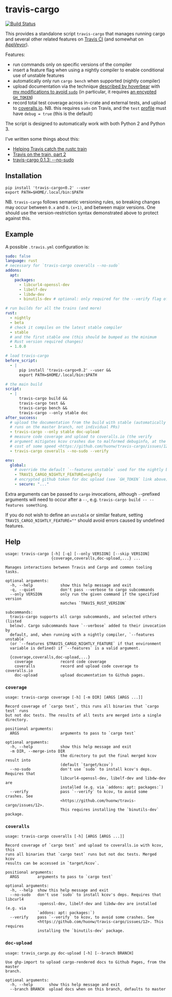 # travis-cargo

[![Build Status](https://travis-ci.org/huonw/travis-cargo.svg?branch=master)](https://travis-ci.org/huonw/travis-cargo)

This provides a standalone script `travis-cargo` that manages running
cargo and several other related features on [Travis CI][travis] (and
somewhat on [AppVeyor]).

[travis]: http://travis-ci.org
[AppVeyor]: http://www.appveyor.com/

Features:

- run commands only on specific versions of the compiler
- insert a feature flag when using a nightly compiler to enable
  conditional use of unstable features
- automatically only run `cargo bench` when supported (nightly
  compiler)
- upload documentation via the technique
  [described by hoverbear][hoverbear] with
  [my modifications to avoid `sudo`][nosudo] (in particular, it
  requires [an encypted `GH_TOKEN`][ghtoken])
- record total test coverage across in-crate and external tests, and
  upload to [coveralls.io][coveralls]. NB. this requires `sudo` on
  Travis, and the `test` [profile][profile] must have `debug = true`
  (this is the default)

[hoverbear]: http://www.hoverbear.org/2015/03/07/rust-travis-github-pages/
[nosudo]: http://huonw.github.io/blog/2015/04/little-libraries/#the-process
[ghtoken]: http://www.hoverbear.org/2015/03/07/rust-travis-github-pages/#givingtravispermissions
[coveralls]: http://coveralls.io
[profile]: http://doc.crates.io/manifest.html#the-[profile.*]-sections

The script is designed to automatically work with both Python 2 and
Python 3.

I've written some things about this:

- [Helping Travis catch the rustc train][train]
- [Travis on the train, part 2][part2]
- [travis-cargo 0.1.3: --no-sudo][nosudo]

[train]: http://huonw.github.io/blog/2015/04/helping-travis-catch-the-rustc-train/
[part2]: http://huonw.github.io/blog/2015/05/travis-on-the-train-part-2/
[nosudo]: http://huonw.github.io/blog/2015/06/travis-cargo-0.1.3/

## Installation

```
pip install 'travis-cargo<0.2' --user
export PATH=$HOME/.local/bin:$PATH
```

NB. `travis-cargo` follows semantic versioning rules, so breaking
changes may occur between `0.x` and `0.(x+1)`, and between major
versions. One should use the version-restriction syntax demonstrated
above to protect against this.

## Example

A possible `.travis.yml` configuration is:

```yaml
sudo: false
language: rust
# necessary for `travis-cargo coveralls --no-sudo`
addons:
  apt:
    packages:
      - libcurl4-openssl-dev
      - libelf-dev
      - libdw-dev
      - binutils-dev # optional: only required for the --verify flag of coveralls

# run builds for all the trains (and more)
rust:
  - nightly
  - beta
  # check it compiles on the latest stable compiler
  - stable
  # and the first stable one (this should be bumped as the minimum
  # Rust version required changes)
  - 1.0.0

# load travis-cargo
before_script:
  - |
      pip install 'travis-cargo<0.2' --user &&
      export PATH=$HOME/.local/bin:$PATH

# the main build
script:
  - |
      travis-cargo build &&
      travis-cargo test &&
      travis-cargo bench &&
      travis-cargo --only stable doc
after_success:
  # upload the documentation from the build with stable (automatically only actually
  # runs on the master branch, not individual PRs)
  - travis-cargo --only stable doc-upload
  # measure code coverage and upload to coveralls.io (the verify
  # argument mitigates kcov crashes due to malformed debuginfo, at the
  # cost of some speed <https://github.com/huonw/travis-cargo/issues/12>)
  - travis-cargo coveralls --no-sudo --verify

env:
  global:
    # override the default `--features unstable` used for the nightly branch (optional)
    - TRAVIS_CARGO_NIGHTLY_FEATURE=nightly
    # encrypted github token for doc upload (see `GH_TOKEN` link above)
    - secure: "..."
```

Extra arguments can be passed to `cargo` invocations, although
`-`-prefixed arguments will need to occur after a `--`, e.g. `travis-cargo
build -- --features something`.

If you do not wish to define an `unstable` or similar feature, setting
`TRAVIS_CARGO_NIGHTLY_FEATURE=""` should avoid errors caused by undefined
features.


## Help

```
usage: travis-cargo [-h] [-q] [--only VERSION] [--skip VERSION]
                    {coverage,coveralls,doc-upload,...} ...

Manages interactions between Travis and Cargo and common tooling tasks.

optional arguments:
  -h, --help            show this help message and exit
  -q, --quiet           don't pass --verbose to cargo subcommands
  --only VERSION        only run the given command if the specified version
                        matches `TRAVIS_RUST_VERSION`

subcommands:
  travis-cargo supports all cargo subcommands, and selected others (listed
  below). Cargo subcommands have `--verbose` added to their invocation by
  default, and, when running with a nightly compiler, `--features unstable`
  (or `--features $TRAVIS_CARGO_NIGHTLY_FEATURE` if that environment
  variable is defined) if `--features` is a valid argument.

  {coverage,coveralls,doc-upload,...}
    coverage            record code coverage
    coveralls           record and upload code coverage to coveralls.io
    doc-upload          upload documentation to Github pages.
```

### `coverage`

```
usage: travis-cargo coverage [-h] [-m DIR] [ARGS [ARGS ...]]

Record coverage of `cargo test`, this runs all binaries that `cargo test` runs
but not doc tests. The results of all tests are merged into a single
directory.

positional arguments:
  ARGS                  arguments to pass to `cargo test`

optional arguments:
  -h, --help            show this help message and exit
  -m DIR, --merge-into DIR
                        the directory to put the final merged kcov result into
                        (default `target/kcov`)
  --no-sudo             don't use `sudo` to install kcov's deps. Requires that
                        libcurl4-openssl-dev, libelf-dev and libdw-dev are
                        installed (e.g. via `addons: apt: packages:`)
  --verify              pass `--verify` to kcov, to avoid some crashes. See
                        <https://github.com/huonw/travis-cargo/issues/12>.
                        This requires installing the `binutils-dev` package.
```

### `coveralls`

```
usage: travis-cargo coveralls [-h] [ARGS [ARGS ...]]

Record coverage of `cargo test` and upload to coveralls.io with kcov, this
runs all binaries that `cargo test` runs but not doc tests. Merged kcov
results can be accessed in `target/kcov`.

positional arguments:
  ARGS        arguments to pass to `cargo test`

optional arguments:
  -h, --help  show this help message and exit
  --no-sudo   don't use `sudo` to install kcov's deps. Requires that libcurl4
              -openssl-dev, libelf-dev and libdw-dev are installed (e.g. via
              `addons: apt: packages:`)
  --verify    pass `--verify` to kcov, to avoid some crashes. See
              <https://github.com/huonw/travis-cargo/issues/12>. This requires
              installing the `binutils-dev` package.
```

### `doc-upload`

```
usage: travis_cargo.py doc-upload [-h] [--branch BRANCH]

Use ghp-import to upload cargo-rendered docs to Github Pages, from the master
branch.

optional arguments:
  -h, --help       show this help message and exit
  --branch BRANCH  upload docs when on this branch, defaults to master
```
